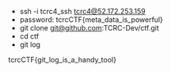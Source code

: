 - ssh -i tcrc4\_ssh tcrc4@52.172.253.159
- password: tcrcCTF{meta\_data\_is\_powerful}
- git clone git@github.com:TCRC-Dev/ctf.git
- cd ctf 
- git log 

tcrcCTF{git\_log\_is\_a\_handy\_tool}

